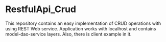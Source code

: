# RestfulApi_Crud

This repository contains an easy implementation of CRUD  operations with using REST Web service. Application works with localhost and contains model-dao-service layers. Also, there is client example in it. 
